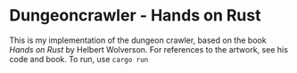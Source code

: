 # Dungeoncrawler - Hands on Rust

This is my implementation of the dungeon crawler, based on the book _Hands on Rust_ by Helbert Wolverson. For references to the artwork, see his code and book. To run, use `cargo run`